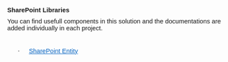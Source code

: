 ﻿<html>

<head>
<meta http-equiv=Content-Type content="text/html; charset=Windows-1254">
<meta name=Generator content="Microsoft Word 15 (filtered)">
<style>
<!--
 /* Font Definitions */
 @font-face
	{font-family:Wingdings;
	panose-1:5 0 0 0 0 0 0 0 0 0;}
@font-face
	{font-family:"Cambria Math";
	panose-1:2 4 5 3 5 4 6 3 2 4;}
@font-face
	{font-family:Calibri;
	panose-1:2 15 5 2 2 2 4 3 2 4;}
 /* Style Definitions */
 p.MsoNormal, li.MsoNormal, div.MsoNormal
	{margin-top:0cm;
	margin-right:0cm;
	margin-bottom:8.0pt;
	margin-left:0cm;
	line-height:107%;
	font-size:11.0pt;
	font-family:"Calibri",sans-serif;}
a:link, span.MsoHyperlink
	{color:#0563C1;
	text-decoration:underline;}
a:visited, span.MsoHyperlinkFollowed
	{color:#954F72;
	text-decoration:underline;}
p.MsoNoSpacing, li.MsoNoSpacing, div.MsoNoSpacing
	{mso-style-link:"Aralık Yok Char";
	margin:0cm;
	margin-bottom:.0001pt;
	font-size:11.0pt;
	font-family:"Calibri",sans-serif;}
p.MsoListParagraph, li.MsoListParagraph, div.MsoListParagraph
	{margin-top:0cm;
	margin-right:0cm;
	margin-bottom:8.0pt;
	margin-left:36.0pt;
	line-height:107%;
	font-size:11.0pt;
	font-family:"Calibri",sans-serif;}
p.MsoListParagraphCxSpFirst, li.MsoListParagraphCxSpFirst, div.MsoListParagraphCxSpFirst
	{margin-top:0cm;
	margin-right:0cm;
	margin-bottom:0cm;
	margin-left:36.0pt;
	margin-bottom:.0001pt;
	line-height:107%;
	font-size:11.0pt;
	font-family:"Calibri",sans-serif;}
p.MsoListParagraphCxSpMiddle, li.MsoListParagraphCxSpMiddle, div.MsoListParagraphCxSpMiddle
	{margin-top:0cm;
	margin-right:0cm;
	margin-bottom:0cm;
	margin-left:36.0pt;
	margin-bottom:.0001pt;
	line-height:107%;
	font-size:11.0pt;
	font-family:"Calibri",sans-serif;}
p.MsoListParagraphCxSpLast, li.MsoListParagraphCxSpLast, div.MsoListParagraphCxSpLast
	{margin-top:0cm;
	margin-right:0cm;
	margin-bottom:8.0pt;
	margin-left:36.0pt;
	line-height:107%;
	font-size:11.0pt;
	font-family:"Calibri",sans-serif;}
span.AralkYokChar
	{mso-style-name:"Aralık Yok Char";
	mso-style-link:"Aralık Yok";
	font-family:"Times New Roman",serif;}
.MsoChpDefault
	{font-family:"Calibri",sans-serif;}
.MsoPapDefault
	{margin-bottom:8.0pt;
	line-height:107%;}
@page WordSection1
	{size:595.3pt 841.9pt;
	margin:70.85pt 70.85pt 70.85pt 70.85pt;}
div.WordSection1
	{page:WordSection1;}
 /* List Definitions */
 ol
	{margin-bottom:0cm;}
ul
	{margin-bottom:0cm;}
-->
</style>

</head>

<body lang=TR link="#0563C1" vlink="#954F72">

<div class=WordSection1>

<p class=MsoNormal><b>SharePoint Libraries</b></p>

<p class=MsoNormal>You can find usefull components in this solution and the
documentations are added individually in each project. </p>

<p class=MsoNormal>&nbsp;</p>

<p class=MsoListParagraph style='text-indent:-18.0pt'><span style='font-family:
Symbol'>·<span style='font:7.0pt "Times New Roman"'>&nbsp;&nbsp;&nbsp;&nbsp;&nbsp;&nbsp;&nbsp;&nbsp;
</span></span><a
href="https://github.com/taylancelebioglu/SPLibraries/tree/master/SharePoint.Libraries/SharePoint.Libraries.Entity">SharePoint
Entity</a></p>

</div>

</body>

</html>
